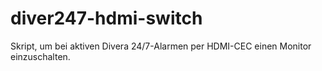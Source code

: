 # diver247-hdmi-switch
Skript, um bei aktiven Divera 24/7-Alarmen per HDMI-CEC einen Monitor einzuschalten.
